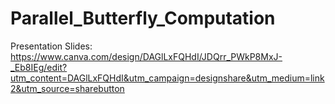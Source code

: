 # Parallel_Butterfly_Computation

Presentation Slides:
https://www.canva.com/design/DAGlLxFQHdI/JDQrr_PWkP8MxJ-_Eb8IEg/edit?utm_content=DAGlLxFQHdI&utm_campaign=designshare&utm_medium=link2&utm_source=sharebutton

